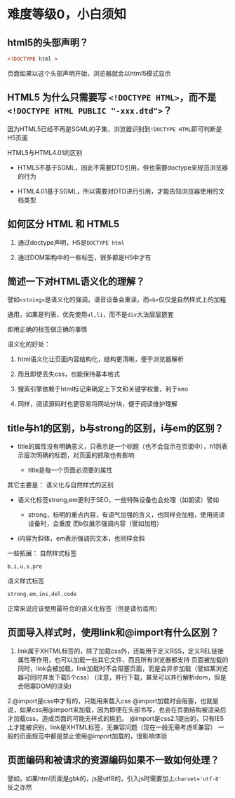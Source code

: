 # 难度等级0，小白须知

## html5的头部声明？

```html
<!DOCTYPE html >
```

页面如果以这个头部声明开始，浏览器就会以html5模式显示

## HTML5 为什么只需要写 `<!DOCTYPE HTML>`，而不是`<!DOCTYPE HTML PUBLIC "-xxx.dtd">`？

因为HTML5已经不再是SGML的子集，浏览器识别到`!DOCTYPE HTML`即可判断是H5页面

HTML5与HTML4.01的区别

- HTML5不基于SGML，因此不需要DTD引用，但也需要doctype来规范浏览器的行为

- HTML4.01基于SGML，所以需要对DTD进行引用，才能告知浏览器使用的文档类型

## 如何区分 HTML 和 HTML5

1. 通过doctype声明，H5是`DOCTYPE html`

2. 通过DOM架构中的一些标签，很多都是H5中才有

## 简述一下对HTML语义化的理解？

譬如`<stoing>`是语义化的强调，语音设备会重读，而`<b>`仅仅是自然样式上的加粗

通用，如果是列表，优先使用`ul,li`，而不是`div`大法层层嵌套

即用正确的标签做正确的事情

语义化的好处：

1. html语义化让页面内容结构化，结构更清晰，便于浏览器解析

2. 而且即使丢失css，也能保持基本格式

3. 搜索引擎依赖于html标记来确定上下文和关键字权重，利于seo

4. 同样，阅读源码时也更容易将网站分块，便于阅读维护理解

## title与h1的区别，b与strong的区别，i与em的区别？

- title的属性没有明确意义，只表示是一个标题（也不会显示在页面中），h1则表示层次明确的标题，对页面的抓取也有影响

    - title是每一个页面必须要的属性

其它主要是： 语义化与自然样式的区别

- 语义化标签strong,em更利于SEO，一些特殊设备也会处理（如朗读）譬如

    - strong，标明的重点内容，有语气加强的含义，也同样会加粗，使用阅读设备时，会重度
    而b仅展示强调内容（譬如加粗）

- i内容为斜体，em表示强调的文本，也同样会斜

一些拓展：
自然样式标签

```js
b,i,u,s,pre
```

语义样式标签

```js
strong,em,ins,del,code
```

正常来说应该使用最符合的语义化标签（但是请勿滥用）

## 页面导入样式时，使用link和@import有什么区别？

1. link属于XHTML标签的，除了加载css外，还能用于定义RSS，定义REL链接属性等作用，也可以加载一些其它文件，而且所有浏览器都支持
页面被加载的同时，link会被加载，link加载时不会阻塞页面，而是会异步加载（譬如某浏览器可同时并发下载5个css）
(注意，并行下载，甚至可以并行解析dom，但是会阻塞DOM的渲染)

2.@import是css中才有的，只能用来载入css
@import加载时会阻塞，也就是说，如果css用@import来加载，因为即便在头部书写，也会在页面结构被渲染后才加载css，造成页面的可能无样式的尴尬。
@import是css2.1提出的，只有IE5上才能被识别，link是XHTML标签，无兼容问题（现在一般无需考虑IE兼容）
一般的页面规范中都是禁止使用@import加载的，很影响体验

## 页面编码和被请求的资源编码如果不一致如何处理？

譬如，如果html页面是gbk的，js是utf8的，引入js时需要加上`charset='utf-8'`
反之亦然